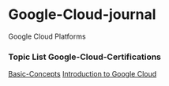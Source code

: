 # Google-Cloud-journal
Google Cloud Platforms

### Topic List Google-Cloud-Certifications
[Basic-Concepts](https://github.com/jaitnsongara/Google-Cloud-journal)
[Introduction to Google Cloud](https://github.com/jaitnsongara/Google-Cloud-journal/blob/main/Google-Cloud-Date-Sep-9.md)
